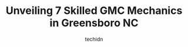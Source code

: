 ---
layout: ampstory
image: https://images.unsplash.com/photo-1607892027477-34542018abc4?ixlib=rb-4.0.3&ixid=MnwxMjA3fDB8MHxwaG90by1wYWdlfHx8fGVufDB8fHx8&auto=format&fit=crop&w=640&h=853&q=80
author: techidn
featured: false
description: Looking for reliable and skilled GMC Mechanic in Greensboro NC, USA? Your search ends here with the 7 best GMC Mechanic in town. With their expertise and commitment to delivering exceptional
title: Unveiling 7 Skilled GMC Mechanics in Greensboro NC
cover:
   title: Unveiling 7 Skilled GMC Mechanics in Greensboro NC
   subtitle: Rickpate
   background: https://images.unsplash.com/photo-1607892027477-34542018abc4?ixlib=rb-4.0.3&ixid=MnwxMjA3fDB8MHxwaG90by1wYWdlfHx8fGVufDB8fHx8&auto=format&fit=crop&w=640&h=853&q=80

pages: 
 - layout: thirds
   top: <h1>#1 Roys Automotive Center</h1>
   bottom: "<p>This was my first time at Roys.  I saw a number of folks recommend them on Nextdoor after some posted frustration in the service at another long-standing tire replacem</p>"
   background: https://www.knot35.com/toplist/wp-content/uploads/2023/06/best-gmc-mechanic-1-in-greensboro-nc-1685834966.jpeg
   backgroundblur: true
 - layout: thirds
   top: <h1>#2 RAD Performance</h1>
   bottom: "<p>3500 Rehobeth Church Rd, Greensboro, NC 27406, United States</p>"
   background: https://www.knot35.com/toplist/wp-content/uploads/2023/06/best-gmc-mechanic-2-in-greensboro-nc-1685834967.jpeg
   cta:
      link: https://www.knot35.com/toplist/unveiling-7-skilled-gmc-mechanics-in-greensboro-nc/
      text: Unveiling 7 Skilled GMC Mechanics in Greensboro NC
 - layout: thirds
   top: <h1>#3 Websters Import Service</h1>
   bottom: "<p>306 Grumman Rd, Greensboro, NC 27409, United States</p>"
   background: https://www.knot35.com/toplist/wp-content/uploads/2023/06/best-gmc-mechanic-3-in-greensboro-nc-1685834967.jpeg
   cta:
      link: https://www.knot35.com/toplist/unveiling-7-skilled-gmc-mechanics-in-greensboro-nc/
      text: Unveiling 7 Skilled GMC Mechanics in Greensboro NC
 - layout: thirds
   top: <h1>#4 Greensboro Auto Works</h1>
   bottom: "<p>1901 E Bessemer Ave, Greensboro, NC 27405, United States</p>"
   background: https://images.unsplash.com/photo-1567095761054-7a02e69e5c43?ixlib=rb-4.0.3&ixid=MnwxMjA3fDB8MHxwaG90by1wYWdlfHx8fGVufDB8fHx8&auto=format&fit=crop&w=640&h=853&q=80
   cta:
      link: https://www.knot35.com/toplist/unveiling-7-skilled-gmc-mechanics-in-greensboro-nc/
      text: Unveiling 7 Skilled GMC Mechanics in Greensboro NC
 - layout: thirds
   top: <h1>#5 Merican Muffler Auto Repair</h1>
   bottom: "<p>716 Camann St, Greensboro, NC 27407, United States</p>"
   background: https://images.unsplash.com/photo-1567360425618-1594206637d2?ixlib=rb-4.0.3&ixid=MnwxMjA3fDB8MHxwaG90by1wYWdlfHx8fGVufDB8fHx8&auto=format&fit=crop&w=640&h=853&q=80
   cta:
      link: https://www.knot35.com/toplist/unveiling-7-skilled-gmc-mechanics-in-greensboro-nc/
      text: Unveiling 7 Skilled GMC Mechanics in Greensboro NC
 - layout: thirds
   top: <h1>#6 Callahans Auto Service Center</h1>
   bottom: "<p>2926 Battleground Ave, Greensboro, NC 27408, United States</p>"
   background: https://images.unsplash.com/photo-1527066579998-dbbae57f45ce?ixlib=rb-4.0.3&ixid=MnwxMjA3fDB8MHxwaG90by1wYWdlfHx8fGVufDB8fHx8&auto=format&fit=crop&w=640&h=853&q=80
   cta:
      link: https://www.knot35.com/toplist/unveiling-7-skilled-gmc-mechanics-in-greensboro-nc/
      text: Unveiling 7 Skilled GMC Mechanics in Greensboro NC
 - layout: thirds
   top: <h1>#7 Greensboro Autotech</h1>
   bottom: "<p>2050 Fleming Rd, Greensboro, NC 27410, United States</p>"
   background: https://images.unsplash.com/photo-1599422314077-f4dfdaa4cd09?ixlib=rb-4.0.3&ixid=MnwxMjA3fDB8MHxwaG90by1wYWdlfHx8fGVufDB8fHx8&auto=format&fit=crop&w=640&h=853&q=80
   cta:
      link: https://www.knot35.com/toplist/unveiling-7-skilled-gmc-mechanics-in-greensboro-nc/
      text: Unveiling 7 Skilled GMC Mechanics in Greensboro NC
 - layout: thirds
   middle: Continue reading...
   background: https://images.unsplash.com/photo-1496096265110-f83ad7f96608?ixlib=rb-4.0.3&ixid=MnwxMjA3fDB8MHxwaG90by1wYWdlfHx8fGVufDB8fHx8&auto=format&fit=crop&w=640&h=853&q=80
   cta:
      link: https://www.knot35.com/toplist/unveiling-7-skilled-gmc-mechanics-in-greensboro-nc/
      text: Unveiling 7 Skilled GMC Mechanics in Greensboro NC
      
---